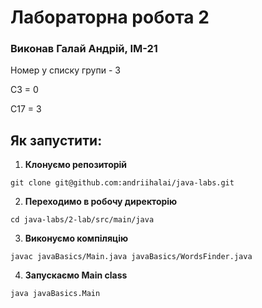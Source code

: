 # Лабораторна робота 2

### Виконав Галай Андрій, ІМ-21

Номер у списку групи - 3

С3 = 0

С17 = 3

## Як запустити:
1. **Клонуємо репозиторій**
```shell
git clone git@github.com:andriihalai/java-labs.git
```

2. **Переходимо в робочу директорію**
```shell
cd java-labs/2-lab/src/main/java
```

3. **Виконуємо компіляцію**
```shell
javac javaBasics/Main.java javaBasics/WordsFinder.java
```

4. **Запускаємо Main class**
```shell
java javaBasics.Main
```
